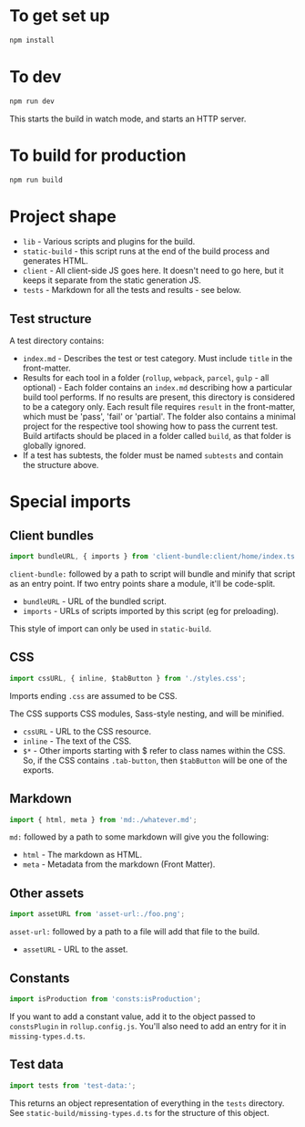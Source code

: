 # To get set up

```sh
npm install
```

# To dev

```sh
npm run dev
```

This starts the build in watch mode, and starts an HTTP server.

# To build for production

```sh
npm run build
```

# Project shape

- `lib` - Various scripts and plugins for the build.
- `static-build` - this script runs at the end of the build process and generates HTML.
- `client` - All client-side JS goes here. It doesn't need to go here, but it keeps it separate from the static generation JS.
- `tests` - Markdown for all the tests and results - see below.

## Test structure

A test directory contains:

- `index.md` - Describes the test or test category. Must include `title` in the front-matter.
- Results for each tool in a folder (`rollup`, `webpack`, `parcel`, `gulp` - all optional) - Each folder contains an `index.md` describing how a particular build tool performs. If no results are present, this directory is considered to be a category only. Each result file requires `result` in the front-matter, which must be 'pass', 'fail' or 'partial'. The folder also contains a minimal project for the respective tool showing how to pass the current test. Build artifacts should be placed in a folder called `build`, as that folder is globally ignored.
- If a test has subtests, the folder must be named `subtests` and contain the structure above.

# Special imports

## Client bundles

```js
import bundleURL, { imports } from 'client-bundle:client/home/index.ts';
```

`client-bundle:` followed by a path to script will bundle and minify that script as an entry point. If two entry points share a module, it'll be code-split.

- `bundleURL` - URL of the bundled script.
- `imports` - URLs of scripts imported by this script (eg for preloading).

This style of import can only be used in `static-build`.

## CSS

```js
import cssURL, { inline, $tabButton } from './styles.css';
```

Imports ending `.css` are assumed to be CSS.

The CSS supports CSS modules, Sass-style nesting, and will be minified.

- `cssURL` - URL to the CSS resource.
- `inline` - The text of the CSS.
- `$*` - Other imports starting with \$ refer to class names within the CSS. So, if the CSS contains `.tab-button`, then `$tabButton` will be one of the exports.

## Markdown

```js
import { html, meta } from 'md:./whatever.md';
```

`md:` followed by a path to some markdown will give you the following:

- `html` - The markdown as HTML.
- `meta` - Metadata from the markdown (Front Matter).

## Other assets

```js
import assetURL from 'asset-url:./foo.png';
```

`asset-url:` followed by a path to a file will add that file to the build.

- `assetURL` - URL to the asset.

## Constants

```js
import isProduction from 'consts:isProduction';
```

If you want to add a constant value, add it to the object passed to `constsPlugin` in `rollup.config.js`. You'll also need to add an entry for it in `missing-types.d.ts`.

## Test data

```js
import tests from 'test-data:';
```

This returns an object representation of everything in the `tests` directory. See `static-build/missing-types.d.ts` for the structure of this object.
